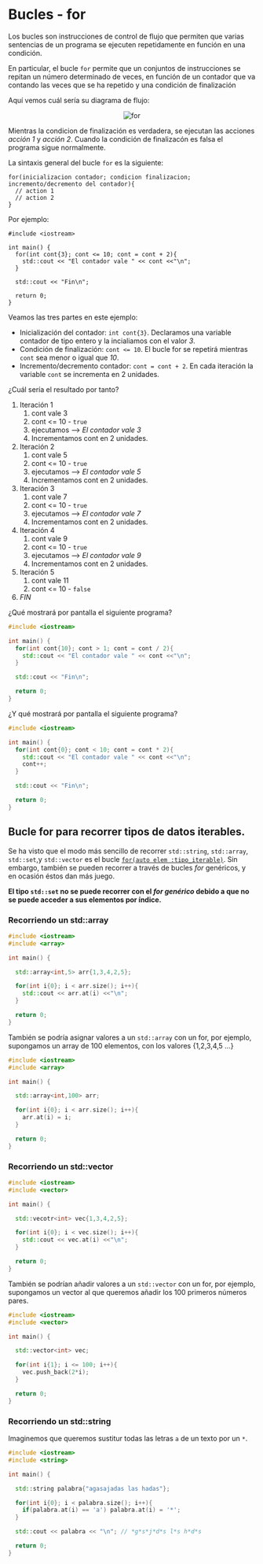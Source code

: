# Bucles - for

Los bucles son instrucciones de control de flujo que permiten que varias sentencias de un programa se ejecuten repetidamente en función en una condición.

En particular, el bucle `for` permite que un conjuntos de instrucciones se repitan un número determinado de veces, en función de un contador que va contando las veces que se ha repetido y una condición de finalización

Aquí vemos cuál sería su diagrama de flujo:

<p align="center">
<img src="./images/for.png" alt="for"/>
</p>

Mientras la condicion de finalización es verdadera, se ejecutan las acciones _acción 1_ y _acción 2_. Cuando la condición de finalizacón es falsa el programa sigue normalmente.

La sintaxis general del bucle `for` es la siguiente:

```
for(inicializacion contador; condicion finalizacion; incremento/decremento del contador){
  // action 1
  // action 2
}
```

Por ejemplo:

```
#include <iostream>

int main() {
  for(int cont{3}; cont <= 10; cont = cont + 2){
    std::cout << "El contador vale " << cont <<"\n";
  }

  std::cout << "Fin\n";

  return 0;
}
```

Veamos las tres partes en este ejemplo:
  - Inicialización del contador: `int cont{3}`. Declaramos una variable contador de tipo entero y la incialiamos con el valor *3*.
  - Condición de finalización: `cont <= 10`. El bucle for se repetirá mientras `cont` sea menor o igual que *10*.
  - Incremento/decremento contador: `cont = cont + 2`. En cada iteración la variable `cont` se incrementa en 2 unidades.

¿Cuál sería el resultado por tanto?

  1. Iteración 1
     1. cont vale 3
     2. cont <= 10 - `true`
     3. ejecutamos --> *El contador vale 3*
     4. Incrementamos cont en 2 unidades.
  2. Iteración 2
     1. cont vale 5
     2. cont <= 10 - `true`
     3. ejecutamos --> *El contador vale 5*
     4. Incrementamos cont en 2 unidades.
  3. Iteración 3
     1. cont vale 7
     2. cont <= 10 - `true`
     3. ejecutamos --> *El contador vale 7*
     4. Incrementamos cont en 2 unidades.
  4. Iteración 4
     1. cont vale 9
     2. cont <= 10 - `true`
     3. ejecutamos --> *El contador vale 9*
     4. Incrementamos cont en 2 unidades.
  5. Iteración 5
     1. cont vale 11
     2. cont <= 10 - `false`
  6. *FIN*

¿Qué mostrará por pantalla el siguiente programa?

```cpp
#include <iostream>

int main() {
  for(int cont{10}; cont > 1; cont = cont / 2){
    std::cout << "El contador vale " << cont <<"\n";
  }

  std::cout << "Fin\n";

  return 0;
}
```

¿Y qué mostrará por pantalla el siguiente programa?

```cpp
#include <iostream>

int main() {
  for(int cont{0}; cont < 10; cont = cont * 2){
    std::cout << "El contador vale " << cont <<"\n";
    cont++;
  }

  std::cout << "Fin\n";

  return 0;
}
``` 

## Bucle for para recorrer tipos de datos iterables.

Se ha visto que el modo más sencillo de recorrer `std::string`, `std::array`, `std::set`,y `std::vector` es el bucle [`for(auto elem :tipo_iterable)`](forelem.md). Sin embargo, también se pueden recorrer a través de bucles *for* genéricos, y en ocasión éstos dan más juego.

**El tipo `std::set` no se puede recorrer con el *for genérico* debido a que no se puede acceder a sus elementos por índice.**

### Recorriendo un std::array
```cpp
#include <iostream>
#include <array>

int main() {

  std::array<int,5> arr{1,3,4,2,5};

  for(int i{0}; i < arr.size(); i++){
    std::cout << arr.at(i) <<"\n";
  }

  return 0;
}

```

También se podría asignar valores a un `std::array` con un for, por ejemplo, supongamos un array de 100 elementos, con los valores {1,2,3,4,5 ...}

```cpp
#include <iostream>
#include <array>

int main() {

  std::array<int,100> arr;

  for(int i{0}; i < arr.size(); i++){
    arr.at(i) = i;
  }

  return 0;
}
```

### Recorriendo un std::vector
```cpp
#include <iostream>
#include <vector>

int main() {

  std::vecotr<int> vec{1,3,4,2,5};

  for(int i{0}; i < vec.size(); i++){
    std::cout << vec.at(i) <<"\n";
  }

  return 0;
}

```

También se podrían añadir valores a un `std::vector` con un for, por ejemplo, supongamos un vector al que queremos añadir los 100 primeros números pares.

```cpp
#include <iostream>
#include <vector>

int main() {

  std::vector<int> vec;

  for(int i{1}; i <= 100; i++){
    vec.push_back(2*i);
  }

  return 0;
}
```

### Recorriendo un std::string

Imaginemos que queremos sustitur todas las letras `a` de un texto por un `*`.

```cpp
#include <iostream>
#include <string>

int main() {

  std::string palabra{"agasajadas las hadas"};

  for(int i{0}; i < palabra.size(); i++){
    if(palabra.at(i) == 'a') palabra.at(i) = '*';
  }

  std::cout << palabra << "\n"; // *g*s*j*d*s l*s h*d*s

  return 0;
}

```